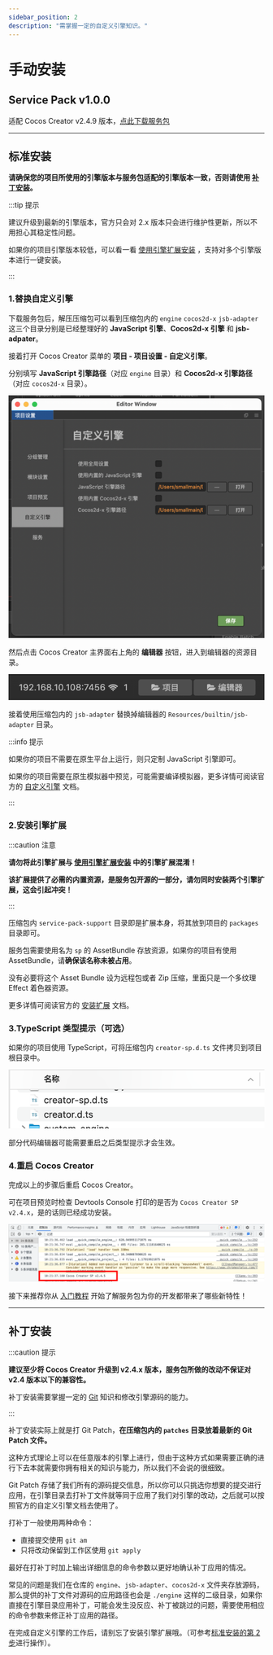 ```yaml
---
sidebar_position: 2
description: "需掌握一定的自定义引擎知识。"
---
```


# 手动安装

## Service Pack v1.0.0

适配 Cocos Creator v2.4.9 版本，[点此下载服务包](https://github.com/smallmain/cocos-service-pack/releases/tag/v1.0.0-alpha)

---
## 标准安装

**请确保您的项目所使用的引擎版本与服务包适配的引擎版本一致，否则请使用 [补丁安装](#补丁安装)。**

:::tip 提示

建议升级到最新的引擎版本，官方只会对 2.x 版本只会进行维护性更新，所以不用担心其稳定性问题。

如果你的项目引擎版本较低，可以看一看 [使用引擎扩展安装](./installation-engine-plugin.md) ，支持对多个引擎版本进行一键安装。

:::

### 1.替换自定义引擎

下载服务包后，解压压缩包可以看到压缩包内的 `engine` `cocos2d-x` `jsb-adapter` 这三个目录分别是已经整理好的 **JavaScript 引擎**、**Cocos2d-x 引擎** 和 **jsb-adpater**。

接着打开 Cocos Creator 菜单的 **项目 - 项目设置 - 自定义引擎**。

分别填写 **JavaScript 引擎路径**（对应 `engine` 目录）和 **Cocos2d-x 引擎路径**（对应 `cocos2d-x` 目录）。

![custom-engine](./assets/custom-engine.png)

然后点击 Cocos Creator 主界面右上角的 **编辑器** 按钮，进入到编辑器的资源目录。

![ide-cocos-path](./assets//ide-cocos-path.png)

接着使用压缩包内的 `jsb-adapter` 替换掉编辑器的 `Resources/builtin/jsb-adapter` 目录。

:::info 提示

如果你的项目不需要在原生平台上运行，则只定制 JavaScript 引擎即可。

如果你的项目需要在原生模拟器中预览，可能需要编译模拟器，更多详情可阅读官方的 [自定义引擎](https://docs.cocos.com/creator/2.4/manual/zh/advanced-topics/engine-customization.html) 文档。

:::

### 2.安装引擎扩展

:::caution 注意

**请勿将此引擎扩展与 [使用引擎扩展安装](./installation-engine-plugin) 中的引擎扩展混淆！**

**该扩展提供了必需的内置资源，是服务包开源的一部分，请勿同时安装两个引擎扩展，这会引起冲突！**

:::

压缩包内 `service-pack-support` 目录即是扩展本身，将其放到项目的 `packages` 目录即可。

服务包需要使用名为 `sp` 的 AssetBundle 存放资源，如果你的项目有使用 AssetBundle，请**确保该名称未被占用**。

没有必要将这个 Asset Bundle 设为远程包或者 Zip 压缩，里面只是一个多纹理 Effect 着色器资源。

更多详情可阅读官方的 [安装扩展](https://docs.cocos.com/creator/2.4/manual/zh/extension/install-and-share.html) 文档。

### 3.TypeScript 类型提示（可选）

如果你的项目使用 TypeScript，可将压缩包内 `creator-sp.d.ts` 文件拷贝到项目根目录中。

![dts](assets/dts.png)

部分代码编辑器可能需要重启之后类型提示才会生效。

### 4.重启 Cocos Creator

完成以上的步骤后重启 Cocos Creator。

可在项目预览时检查 Devtools Console 打印的是否为 `Cocos Creator SP v2.4.x`，是的话则已经成功安装。

![](./assets/installed-console.png)

接下来推荐你从 [入门教程](../start-guide/start-guide-intro.mdx) 开始了解服务包为你的开发都带来了哪些新特性！

---
## 补丁安装

:::caution 提示

**建议至少将 Cocos Creator 升级到 v2.4.x 版本，服务包所做的改动不保证对 v2.4 版本以下的兼容性。**

补丁安装需要掌握一定的 [Git](https://git-scm.com/doc) 知识和修改引擎源码的能力。

:::

补丁安装实际上就是打 Git Patch，**在压缩包内的 `patches` 目录放着最新的 Git Patch 文件。**

这种方式理论上可以在任意版本的引擎上进行，但由于这种方式如果需要正确的进行下去本就需要你拥有相关的知识与能力，所以我们不会说的很细致。

Git Patch 存储了我们所有的源码提交信息，所以你可以只挑选你想要的提交进行应用，在引擎目录去打补丁文件就等同于应用了我们对引擎的改动，之后就可以按照官方的自定义引擎文档去使用了。

打补丁一般使用两种命令：

- 直接提交使用 `git am`
- 只将改动保留到工作区使用 `git apply`

最好在打补丁时加上输出详细信息的命令参数以更好地确认补丁应用的情况。

常见的问题是我们在仓库的 `engine`、`jsb-adapter`、`cocos2d-x` 文件夹存放源码，那么提供的补丁文件对源码的应用路径也会是 `./engine` 这样的二级目录，如果你直接在引擎目录应用补丁，可能会发生没反应、补丁被跳过的问题，需要使用相应的命令参数来修正补丁应用的路径。

在完成自定义引擎的工作后，请别忘了安装引擎扩展哦。（可参考[标准安装的第 2 步](#2安装引擎扩展)进行操作）。

